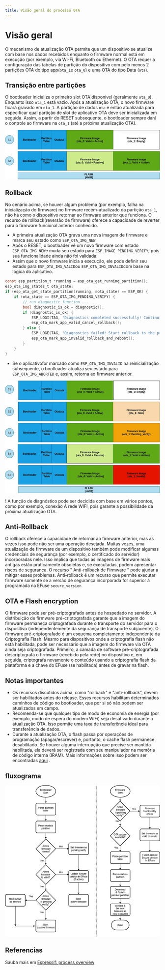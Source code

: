 ```yaml
---
title: Visão geral do processo OTA
---
```


# Visão geral
O mecanismo de atualização OTA permite que um dispositivo se atualize com base nos dados recebidos enquanto o firmware normal está em execução (por exemplo, via Wi-Fi, Bluetooth ou Ethernet).
O OTA requer a configuração das tabelas de partição do dispositivo com pelo menos 2 partições OTA do tipo app(`ota_1`e `ota_0`) e uma OTA do tipo Data (`ota`).


## Transição entre partições
O bootloader inicializa o primeiro slot OTA disponível (geralmente `ota_0`). Enquanto isso `ota_1`  está vazio. 
Após a atualização OTA, o novo firmware ficará gravado em `ota_1`. A partição de dados `ota` é então atualizada para especificar qual partição de slot de aplicativo OTA deve ser inicializada em seguida. Assim, a partir do RESET subsequente, o bootloader sempre dará o controle ao firmware na `ota_1` (até a próxima atualização OTA).

![Transição de layout do Flash](../img/transicao-ota-simples.png)

## Rollback
No cenário acima, se houver algum problema (por exemplo, falha na inicialização do firmware) no firmware recém-atualizado da partição `ota_1`, não há como o dispositivo retornar ao firmware anterior que funciona. O recurso de rollback(reversão de firmware) oferece a capacidade de reverter para o firmware funcional anterior conhecido.

-  A primeira atualização OTA grava uma nova imagem de firmware  e marca seu estado como `ESP_OTA_IMG_NEW`
-  Após o RESET, o bootloader vê um novo firmware com estado `ESP_OTA_IMG_NEW`e muda seu estado para `ESP_IMAGE_PENDING_VERIFY`, pois sua funcionalidade ainda não foi validada.
- Assim que o novo firmware inicia a execução, ele pode definir seu estado para `ESP_OTA_IMG_VALID`ou `ESP_OTA_IMG_INVALID`com base na lógica do aplicativo. 

```c
const esp_partition_t *running = esp_ota_get_running_partition();
esp_ota_img_states_t ota_state;
if (esp_ota_get_state_partition(running, &ota_state) == ESP_OK) {
    if (ota_state == ESP_OTA_IMG_PENDING_VERIFY) {
        // run diagnostic function ...
        bool diagnostic_is_ok = diagnostic();
        if (diagnostic_is_ok) {
            ESP_LOGI(TAG, "Diagnostics completed successfully! Continuing execution ...");
            esp_ota_mark_app_valid_cancel_rollback();
        } else {
            ESP_LOGE(TAG, "Diagnostics failed! Start rollback to the previous version ...");
            esp_ota_mark_app_invalid_rollback_and_reboot();
        }
    }
}
```
- Se o aplicativofor marcado como `ESP_OTA_IMG_INVALID` na reinicialização subsequente, o bootloader atualiza seu estado para `ESP_OTA_IMG_ABORTED` e, assim, retorna ao firmware anterior.

![Transição de layout Flash com atualização OTA de rollback](../img/rollback.png)

! A função de diagnóstico pode ser decidida com base em vários pontos, como por exemplo, conexão À rede WIFI, pois garante a possibilidade da próxima atualização OTA.

## Anti-Rollback
O rollback oferece a capacidade de retornar ao firmware anterior, mas às vezes isso pode não ser uma operação desejada. Muitas vezes, uma atualização de firmware de um dispositivo também pode modificar algumas credenciais de segurança (por exemplo, o certificado do servidor) incorporadas nele. Isso implica que todas as imagens de firmware mais antigas estão praticamente obsoletas e, se executadas, podem apresentar riscos de segurança. O recurso " Anti-rollback de Firmware " pode ajudar a mitigar esses problemas. Anti-rollback é um recurso que permite executar firmware somente se a versão de segurança incorporada for superior à programada na EFuse `secure_version` 


## OTA e Flash encryption 

O firmware pode ser pré-criptografado antes de hospedado no servidor. A distribuição de firmware pré-criptografada garante que a imagem do firmware permaneça criptografada durante o transporte do servidor para o dispositivo (independentemente da segurança de transporte subjacente).
O firmware pré-criptografado é um esquema completamente independente da Criptografia Flash. Mesmo para dispositivos onde a criptografia flash não está habilitada, pode ser necessário que a imagem do firmware via OTA ainda seja criptografada.
Primeiro, a camada de software pré-criptografada descriptografa o firmware (recebido pela rede) no dispositivo e, em seguida, criptografa novamente o conteúdo usando a criptografia flash da plataforma e a chave do EFuse (se habilitada) antes de gravar na flash.

## Notas importantes
- Os recursos discutidos acima, como "rollback" e "anti-rollback", devem ser habilitados antes do release. Esses recursos habilitam determinados caminhos de código no bootloader, que por si só não podem ser atualizados em campo.
-  Recomenda-se que qualquer tipo de modo de economia de energia (por exemplo, modo de espera do modem WiFi) seja desativado durante a atualização OTA. Isso permite uma taxa de transferência ideal para transferência de dados.
- Durante a atualização OTA, o flash passa por operações de programação (apagar/escrever) e, portanto, o cache flash permanece desabilitado. Se houver alguma interrupção que precise ser mantida habilitada, ela deverá ser registrada com seu manipulador na memória de código interna (IRAM). Mais informações sobre isso podem ser encontradas [aqui](https://docs.espressif.com/projects/esp-idf/en/latest/esp32/api-reference/peripherals/spi_flash/index.html) .

## fluxograma 

![Fluxograma simplificado de atualização OTA](../img/fluxograma-ota.png)


## Referencias 

Sauba mais em [Espressif: process overview](https://docs.espressif.com/projects/esp-idf/en/stable/esp32c3/api-reference/system/ota.html#ota-process-overview)
